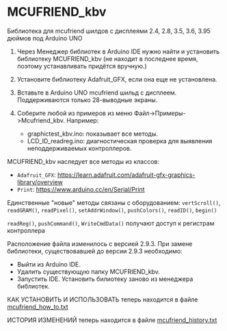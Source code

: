 # MCUFRIEND_kbv

Библиотека для mcufriend шилдов с дисплеями 2.4, 2.8, 3.5, 3.6, 3.95 дюймов под Arduino UNO

1. Через Менеджер библиотек в Arduino IDE нужно найти и установить библиотеку MCUFRIEND_kbv (не находит в последнее время, поэтому устанавливать придётся вручную.)

2. Установите библиотеку Adafruit_GFX, если она еще не установлена.

3. Вставьте в Arduino UNO mcufriend шильд с дисплеем. Поддерживаются только 28-выводные экраны.

4. Соберите любой из примеров из меню Файл->Примеры->Mcufriend_kbv. Например:

    - graphictest_kbv.ino: показывает все методы.
    - LCD_ID_readreg.ino:  диагностическая проверка для выявления неподдерживаемых контроллеров.

MCUFRIEND_kbv наследует все методы из классов:

- `Adafruit_GFX`: <https://learn.adafruit.com/adafruit-gfx-graphics-library/overview>
- `Print`: <https://www.arduino.cc/en/Serial/Print>

Единственные "новые" методы связаны с оборудованием:
`vertScroll()`, `readGRAM()`, `readPixel()`, `setAddrWindow()`, `pushColors()`, `readID()`, `begin()`

`readReg()`, `pushCommand()`, `WriteCmdData()` получают доступ к регистрам контроллера

Расположение файла изменилось с версией 2.9.3. При замене библиотеки, существовавшей до версии 2.9.3 необходимо:

- Выйти из Arduino IDE.
- Удалить существующую папку MCUFRIEND_kbv.
- Запустить IDE. Установить билиотеку заново из менеджера библиотек.

КАК УСТАНОВИТЬ И ИСПОЛЬЗОВАТЬ теперь находится в файле [mcufriend_how_to.txt](extras/mcufriend_how_to.txt)

ИСТОРИЯ ИЗМЕНЕНИЙ теперь находится в файле [mcufriend_history.txt](extras/mcufriend_history.txt)